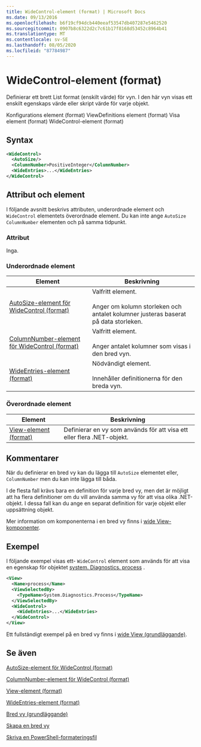 ```yaml
---
title: WideControl-element (format) | Microsoft Docs
ms.date: 09/13/2016
ms.openlocfilehash: b6f19cf94dcb440eeaf53547db407287e5462520
ms.sourcegitcommit: 0907b8c6322d2c7c61b17f8168d53452c8964b41
ms.translationtype: MT
ms.contentlocale: sv-SE
ms.lasthandoff: 08/05/2020
ms.locfileid: "87784987"
---
```

# <a name="widecontrol-element-format"></a>WideControl-element (format)

Definierar ett brett List format (enskilt värde) för vyn. I den här vyn visas ett enskilt egenskaps värde eller skript värde för varje objekt.

Konfigurations element (format) ViewDefinitions element (format) Visa element (format) WideControl-element (format)

## <a name="syntax"></a>Syntax

```xml
<WideControl>
  <AutoSize/>
  <ColumnNumber>PositiveInteger</ColumnNumber>
  <WideEntries>...</WideEntries>
</WideControl>
```

## <a name="attributes-and-elements"></a>Attribut och element

I följande avsnitt beskrivs attributen, underordnade element och `WideControl` elementets överordnade element. Du kan inte ange `AutoSize` `ColumnNumber` elementen och på samma tidpunkt.

### <a name="attributes"></a>Attribut

Inga.

### <a name="child-elements"></a>Underordnade element

|Element|Beskrivning|
|-------------|-----------------|
|[AutoSize-element för WideControl (format)](./autosize-element-for-widecontrol-format.md)|Valfritt element.<br /><br /> Anger om kolumn storleken och antalet kolumner justeras baserat på data storleken.|
|[ColumnNumber-element för WideControl (format)](./columnnumber-element-for-widecontrol-format.md)|Valfritt element.<br /><br /> Anger antalet kolumner som visas i den bred vyn.|
|[WideEntries-element (format)](./wideentries-element-for-widecontrol-format.md)|Nödvändigt element.<br /><br /> Innehåller definitionerna för den breda vyn.|

### <a name="parent-elements"></a>Överordnade element

|Element|Beskrivning|
|-------------|-----------------|
|[View-element (format)](./view-element-format.md)|Definierar en vy som används för att visa ett eller flera .NET-objekt.|

## <a name="remarks"></a>Kommentarer

När du definierar en bred vy kan du lägga till `AutoSize` elementet eller, `ColumnNumber` men du kan inte lägga till båda.

I de flesta fall krävs bara en definition för varje bred vy, men det är möjligt att ha flera definitioner om du vill använda samma vy för att visa olika .NET-objekt. I dessa fall kan du ange en separat definition för varje objekt eller uppsättning objekt.

Mer information om komponenterna i en bred vy finns i [wide View-komponenter](./creating-a-wide-view.md).

## <a name="example"></a>Exempel

I följande exempel visas ett- `WideControl` element som används för att visa en egenskap för objektet [system. Diagnostics. process](/dotnet/api/System.Diagnostics.Process) .

```xml
<View>
  <Name>process</Name>
  <ViewSelectedBy>
    <TypeName>System.Diagnostics.Process</TypeName>
  </ViewSelectedBy>
  <WideControl>
    <WideEntries>...</WideEntries>
  </WideControl>
</View>
```

Ett fullständigt exempel på en bred vy finns i [wide View (grundläggande)](./wide-view-basic.md).

## <a name="see-also"></a>Se även

[AutoSize-element för WideControl (format)](./autosize-element-for-widecontrol-format.md)

[ColumnNumber-element för WideControl (format)](./columnnumber-element-for-widecontrol-format.md)

[View-element (format)](./view-element-format.md)

[WideEntries-element (format)](./wideentries-element-for-widecontrol-format.md)

[Bred vy (grundläggande)](./wide-view-basic.md)

[Skapa en bred vy](./creating-a-wide-view.md)

[Skriva en PowerShell-formateringsfil](./writing-a-powershell-formatting-file.md)
